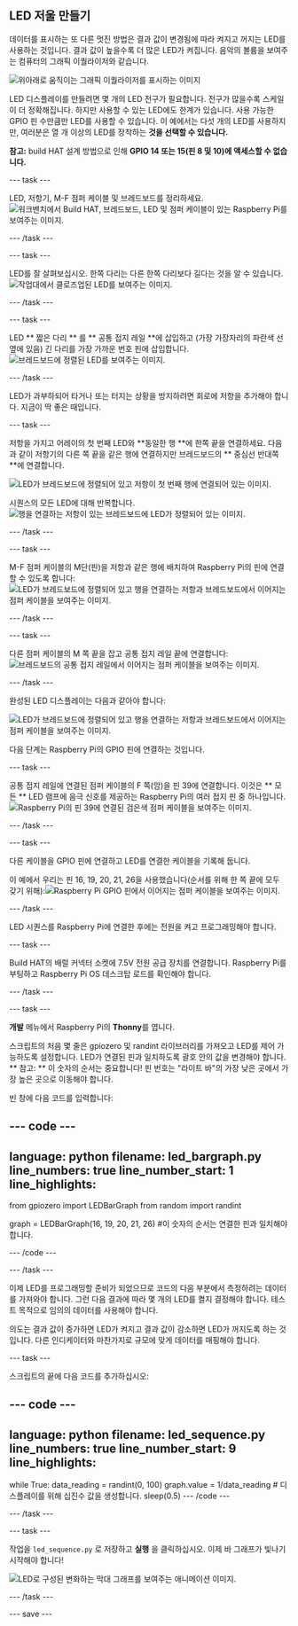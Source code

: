 ## LED 저울 만들기

데이터를 표시하는 또 다른 멋진 방법은 결과 값이 변경됨에 따라 켜지고 꺼지는 LED를 사용하는 것입니다. 결과 값이 높을수록 더 많은 LED가 켜집니다. 음악의 볼륨을 보여주는 컴퓨터의 그래픽 이퀄라이저와 같습니다.

![위아래로 움직이는 그래픽 이퀄라이저를 표시하는 이미지](https://media.giphy.com/media/Hzt1XTt6gilFlK8Oea/giphy.gif)

LED 디스플레이를 만들려면 몇 개의 LED 전구가 필요합니다. 전구가 많을수록 스케일이 더 정확해집니다. 하지만 사용할 수 있는 LED에도 한계가 있습니다. 사용 가능한 GPIO 핀 수만큼만 LED를 사용할 수 있습니다. 이 예에서는 다섯 개의 LED를 사용하지만, 여러분은 열 개 이상의 LED를 장착하는 **것을 선택할 수 있습니다.**

**참고:** build HAT 설계 방법으로 인해 **GPIO 14 또는 15(핀 8 및 10)에 액세스할 수 없습니다.**

--- task ---

LED, 저항기, M-F 점퍼 케이블 및 브레드보드를 정리하세요.![워크벤치에서 Build HAT, 브레드보드, LED 및 점퍼 케이블이 있는 Raspberry Pi를 보여주는 이미지.](images/LEDbuild1.jpg)

--- /task ---

--- task ---

LED를 잘 살펴보십시오. 한쪽 다리는 다른 한쪽 다리보다 길다는 것을 알 수 있습니다.![작업대에서 클로즈업된 LED를 보여주는 이미지.](images/LEDbuild2.jpg)

--- /task ---

--- task ---

LED ** 짧은 다리 ** 를 ** 공통 접지 레일 **에 삽입하고 (가장 가장자리의 파란색 선 옆에 있음) 긴 다리를 가장 가까운 번호 핀에 삽입합니다. ![브레드보드에 정렬된 LED를 보여주는 이미지.](images/LEDbuild3.jpg)

--- /task ---

LED가 과부하되어 타거나 또는 터지는 상황을 방지하려면 회로에 저항을 추가해야 합니다. 지금이 딱 좋은 때입니다.

--- task ---

저항을 가지고 어레이의 첫 번째 LED와 **동일한 행 **에 한쪽 끝을 연결하세요. 다음과 같이 저항기의 다른 쪽 끝을 같은 행에 연결하지만 브레드보드의 ** 중심선 반대쪽 **에 연결합니다.

![LED가 브레드보드에 정렬되어 있고 저항이 첫 번째 행에 연결되어 있는 이미지.](images/LEDbuild4.jpg)

시퀀스의 모든 LED에 대해 반복합니다.![행을 연결하는 저항이 있는 브레드보드에 LED가 정렬되어 있는 이미지.](images/LEDbuildX.jpg)

--- /task ---

--- task ---

M-F 점퍼 케이블의 M단(핀)을 저항과 같은 행에 배치하여 Raspberry Pi의 핀에 연결할 수 있도록 합니다:![LED가 브레드보드에 정렬되어 있고 행을 연결하는 저항과 브레드보드에서 이어지는 점퍼 케이블을 보여주는 이미지.](images/LEDbuild5.jpg)

--- /task ---

--- task ---

다른 점퍼 케이블의 M 쪽 끝을 잡고 공통 접지 레일 끝에 연결합니다:![브레드보드의 공통 접지 레일에서 이어지는 점퍼 케이블을 보여주는 이미지.](images/LEDbuild6.jpg)

--- /task ---

완성된 LED 디스플레이는 다음과 같아야 합니다:

![LED가 브레드보드에 정렬되어 있고 행을 연결하는 저항과 브레드보드에서 이어지는 점퍼 케이블을 보여주는 이미지.](images/LEDbuild7.jpg)

다음 단계는 Raspberry Pi의 GPIO 핀에 연결하는 것입니다.

--- task ---

공통 접지 레일에 연결된 점퍼 케이블의 F 쪽(암)을 핀 39에 연결합니다. 이것은 ** 모든 ** LED 램프에 음극 신호를 제공하는 Raspberry Pi의 여러 접지 핀 중 하나입니다. ![Raspberry Pi의 핀 39에 연결된 검은색 점퍼 케이블을 보여주는 이미지.](images/LEDbuild9.jpg)

--- /task ---

--- task ---

다른 케이블을 GPIO 핀에 연결하고 LED를 연결한 케이블을 기록해 둡니다.

이 예에서 우리는 핀 16, 19, 20, 21, 26을 사용했습니다(순서를 위해 한 쪽 끝에 모두 갖기 위해):![Raspberry Pi GPIO 핀에서 이어지는 점퍼 케이블을 보여주는 이미지.](images/LEDbuild10.jpg)

--- /task ---

LED 시퀀스를 Raspberry Pi에 연결한 후에는 전원을 켜고 프로그래밍해야 합니다.

--- task ---

Build HAT의 배럴 커넥터 소켓에 7.5V 전원 공급 장치를 연결합니다. Raspberry Pi를 부팅하고 Raspberry Pi OS 데스크탑 로드를 확인해야 합니다.

--- /task ---

--- task ---

**개발** 메뉴에서 Raspberry Pi의 **Thonny**를 엽니다.

스크립트의 처음 몇 줄은 gpiozero 및 randint 라이브러리를 가져오고 LED를 제어 가능하도록 설정합니다. LED가 연결된 핀과 일치하도록 괄호 안의 값을 변경해야 합니다. ** 참고: ** 이 숫자의 순서는 중요합니다! 핀 번호는 "라이트 바"의 가장 낮은 곳에서 가장 높은 곳으로 이동해야 합니다.

빈 창에 다음 코드를 입력합니다:

--- code ---
---
language: python filename: led_bargraph.py line_numbers: true line_number_start: 1
line_highlights:
---
from gpiozero import LEDBarGraph from random import randint

graph = LEDBarGraph(16, 19, 20, 21, 26) #이 숫자의 순서는 연결한 핀과 일치해야 합니다.

--- /code ---

--- /task ---

이제 LED를 프로그래밍할 준비가 되었으므로 코드의 다음 부분에서 측정하려는 데이터를 가져와야 합니다. 그런 다음 결과에 따라 몇 개의 LED를 켤지 결정해야 합니다. 테스트 목적으로 임의의 데이터를 사용해야 합니다.

의도는 결과 값이 증가하면 LED가 켜지고 결과 값이 감소하면 LED가 꺼지도록 하는 것입니다. 다른 인디케이터와 마찬가지로 규모에 맞게 데이터를 매핑해야 합니다.

--- task ---

스크립트의 끝에 다음 코드를 추가하십시오:

--- code ---
---
language: python filename: led_sequence.py line_numbers: true line_number_start: 9
line_highlights:
---
while True: data_reading = randint(0, 100) graph.value = 1/data_reading # 디스플레이를 위해 십진수 값을 생성합니다. sleep(0.5) --- /code ---

--- /task ---

--- task ---

작업을 `led_sequence.py` 로 저장하고 **실행** 을 클릭하십시오. 이제 바 그래프가 빛나기 시작해야 합니다!

![LED로 구성된 변화하는 막대 그래프를 보여주는 애니메이션 이미지.](images/LEDbuild.gif)

--- /task ---

--- save ---
